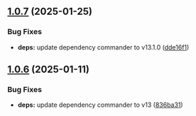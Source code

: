 ## [1.0.7](https://github.com/HiromiShikata/template-typescript-npm-cli/compare/v1.0.6...v1.0.7) (2025-01-25)


### Bug Fixes

* **deps:** update dependency commander to v13.1.0 ([dde16f1](https://github.com/HiromiShikata/template-typescript-npm-cli/commit/dde16f102132c30b6a801d3cbf266992cdf9f86a))

## [1.0.6](https://github.com/HiromiShikata/template-typescript-npm-cli/compare/v1.0.5...v1.0.6) (2025-01-11)


### Bug Fixes

* **deps:** update dependency commander to v13 ([836ba31](https://github.com/HiromiShikata/template-typescript-npm-cli/commit/836ba310db09c24a2ecbfaca27ee34577e209d48))
